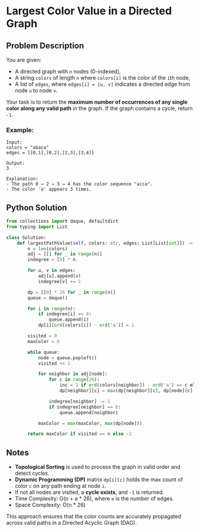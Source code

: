 # Largest Color Value in a Directed Graph

## Problem Description

You are given:
- A directed graph with `n` nodes (0-indexed),
- A string `colors` of length `n` where `colors[i]` is the color of the `i`th node,
- A list of `edges`, where `edges[i] = [u, v]` indicates a directed edge from node `u` to node `v`.

Your task is to return the **maximum number of occurrences of any single color along any valid path** in the graph. If the graph contains a cycle, return `-1`.

### Example:

```
Input:
colors = "abaca"
edges = [[0,1],[0,2],[2,3],[3,4]]

Output:
3

Explanation:
- The path 0 → 2 → 3 → 4 has the color sequence "acca".
- The color 'a' appears 3 times.
```

## Python Solution

```python
from collections import deque, defaultdict
from typing import List

class Solution:
    def largestPathValue(self, colors: str, edges: List[List[int]]) -> int:
        n = len(colors)
        adj = [[] for _ in range(n)]
        indegree = [0] * n

        for u, v in edges:
            adj[u].append(v)
            indegree[v] += 1

        dp = [[0] * 26 for _ in range(n)]
        queue = deque()

        for i in range(n):
            if indegree[i] == 0:
                queue.append(i)
            dp[i][ord(colors[i]) - ord('a')] = 1

        visited = 0
        maxColor = 0

        while queue:
            node = queue.popleft()
            visited += 1

            for neighbor in adj[node]:
                for c in range(26):
                    inc = 1 if ord(colors[neighbor]) - ord('a') == c else 0
                    dp[neighbor][c] = max(dp[neighbor][c], dp[node][c] + inc)

                indegree[neighbor] -= 1
                if indegree[neighbor] == 0:
                    queue.append(neighbor)

            maxColor = max(maxColor, max(dp[node]))

        return maxColor if visited == n else -1
```

## Notes

- **Topological Sorting** is used to process the graph in valid order and detect cycles.
- **Dynamic Programming (DP)** matrix `dp[i][c]` holds the max count of color `c` on any path ending at node `i`.
- If not all nodes are visited, a **cycle exists**, and `-1` is returned.
- Time Complexity: O(n + e * 26), where `e` is the number of edges.
- Space Complexity: O(n * 26)

This approach ensures that the color counts are accurately propagated across valid paths in a Directed Acyclic Graph (DAG).

